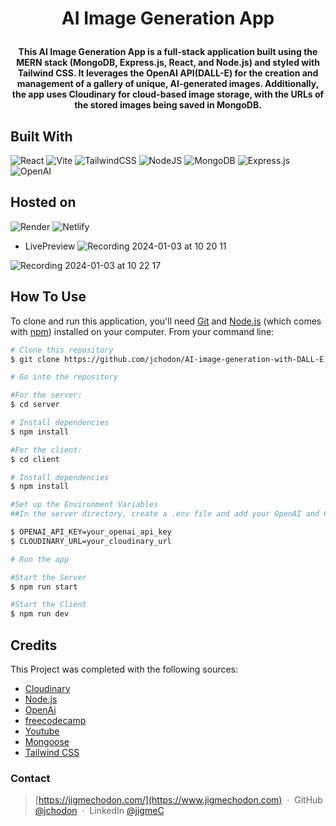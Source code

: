 
<h1 align="center">

  AI Image Generation App
  <br>
</h1>

<h4 id ="#overview" align="center">This AI Image Generation App is a full-stack application built using the MERN stack (MongoDB, Express.js, React, and Node.js) and styled with Tailwind CSS. It leverages the OpenAI API(DALL-E) for the creation and management of a gallery of unique, AI-generated images. Additionally, the app uses Cloudinary for cloud-based image storage, with the URLs of the stored images being saved in MongoDB.

</h4>




## Built With

![React](https://img.shields.io/badge/react-%2320232a.svg?style=for-the-badge&logo=react&logoColor=%2361DAFB)
![Vite](https://img.shields.io/badge/vite-%23646CFF.svg?style=for-the-badge&logo=vite&logoColor=white)
![TailwindCSS](https://img.shields.io/badge/tailwindcss-%2338B2AC.svg?style=for-the-badge&logo=tailwind-css&logoColor=white)
![NodeJS](https://img.shields.io/badge/node.js-6DA55F?style=for-the-badge&logo=node.js&logoColor=white)
![MongoDB](https://img.shields.io/badge/MongoDB-%234ea94b.svg?style=for-the-badge&logo=mongodb&logoColor=white)
![Express.js](https://img.shields.io/badge/express.js-%23404d59.svg?style=for-the-badge&logo=express&logoColor=%2361DAFB)
![OpenAI](https://a11ybadges.com/badge?logo=openai)

## Hosted on
![Render](https://img.shields.io/badge/Render-46E3B7?style=for-the-badge&logo=render&logoColor=white)
![Netlify](https://img.shields.io/badge/Netlify-00C7B7?style=for-the-badge&logo=netlify&logoColor=white)

* LivePreview 
![Recording 2024-01-03 at 10 20 11](https://github.com/jchodon/DALL-E-Clone-AI-image-generation/assets/130493729/0087973d-9634-435a-bfcf-5e253e090c81)

![Recording 2024-01-03 at 10 22 17](https://github.com/jchodon/DALL-E-Clone-AI-image-generation/assets/130493729/10668ded-3d99-48c7-9aa3-7ad432ab832d)

## How To Use

To clone and run this application, you'll need [Git](https://git-scm.com) and [Node.js](https://nodejs.org/en/download/) (which comes with [npm](http://npmjs.com)) installed on your computer. From your command line:

```bash
# Clone this repository
$ git clone https://github.com/jchodon/AI-image-generation-with-DALL-E.git

# Go into the repository 

#For the server:
$ cd server

# Install dependencies
$ npm install

#For the client:
$ cd client

# Install dependencies
$ npm install

#Set up the Environment Variables
##In the server directory, create a .env file and add your OpenAI and Cloudinary credentials:

$ OPENAI_API_KEY=your_openai_api_key
$ CLOUDINARY_URL=your_cloudinary_url

# Run the app

#Start the Server
$ npm run start

#Start the Client
$ npm run dev
```



## Credits

This Project was completed with the following sources: 

- [Cloudinary](https://cloudinary.com/documentation/image_upload_api_reference)
- [Node.js](https://nodejs.org/)
- [OpenAi](https://platform.openai.com/docs/api-reference/images)
- [freecodecamp](https://www.freecodecamp.org/news/generate-images-using-react-and-dall-e-api-react-and-openai-api-tutorial/)
- [Youtube](https://www.youtube.com/watch?v=EyIvuigqDoA)
- [Mongoose](https://mongoosejs.com/docs/connections.html)
- [Tailwind CSS](https://tailwindui.com/documentation)


### Contact 

> [https://jigmechodon.com/](https://www.jigmechodon.com) &nbsp;&middot;&nbsp;
> GitHub [@jchodon](https://github.com/jchodon) &nbsp;&middot;&nbsp;
> LinkedIn [@jigmeC](https://www.linkedin.com/in/jigmec/)

